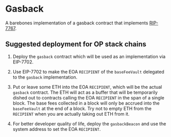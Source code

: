 # Gasback

A barebones implementation of a gasback contract that implements [RIP-7767](https://github.com/ethereum/RIPs/blob/master/RIPS/rip-7767.md).

## Suggested deployment for OP stack chains

1. Deploy the `gasback` contract which will be used as an implementation via EIP-7702.

2. Use EIP-7702 to make the EOA `RECIPIENT` of the `baseFeeVault` delegated to the `gasback` implementation.

3. Put or leave some ETH into the EOA `RECIPIENT`, which will be the actual `gasback` contract. 
   The ETH will act as a buffer that will be temporarily dished out to contracts calling the EOA `RECIPIENT` in the span of a single block.
   The base fees collected in a block will only be accrued into the `baseFeeVault` at the end of a block.
   Try not to empty ETH from the `RECIPIENT` when you are actually taking out ETH from it.

4. For better developer quality of life, deploy the `gasbackBeacon` and use the system address to set the EOA `RECIPIENT`.
